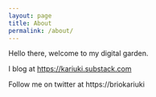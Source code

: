 ```yaml
---
layout: page
title: About
permalink: /about/
---
```


Hello there, welcome to my digital garden.

I blog at https://kariuki.substack.com

Follow me on twitter at https://briokariuki